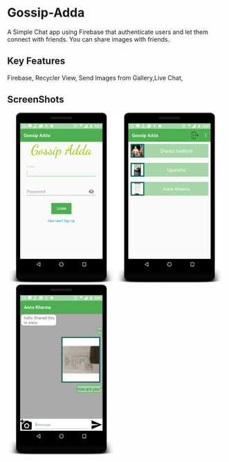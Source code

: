 # Gossip-Adda
A Simple Chat app using Firebase that authenticate users and let them connect with friends.
You can share images with friends.

## Key Features 
Firebase, Recycler View, Send Images from Gallery,Live Chat,

## ScreenShots



<img src= "https://github.com/sharaddadhich/Gossip-Adda/blob/master/1.png" width = 250><img src = "https://github.com/sharaddadhich/Gossip-Adda/blob/master/2.png" width = 250><img src = "https://github.com/sharaddadhich/Gossip-Adda/blob/master/3.png" width = 250>


